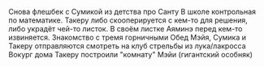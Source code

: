 Снова флешбек с Сумикой из детства про Санту
В школе контрольная по математике. Такеру либо скооперируется с кем-то для решения, либо украдёт чей-то листок. В своём листке Аяминэ перед кем-то извиняется. 
Знакомство с тремя горничными
Обед
Мэйя, Сумика и Такеру отправляются смотреть на клуб стрельбы из лука/лакросса
Вокург дома Такеру построили "комнату" Мэйи (гигантский особняк)